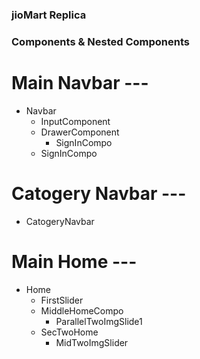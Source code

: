 ### jioMart Replica

### Components & Nested Components

# Main Navbar ---

- Navbar
  - InputComponent
  - DrawerComponent
    - SignInCompo
  - SignInCompo

# Catogery Navbar ---

- CatogeryNavbar

# Main Home ---

- Home
  - FirstSlider
  - MiddleHomeCompo
    - ParallelTwoImgSlide1
  - SecTwoHome
    - MidTwoImgSlider

